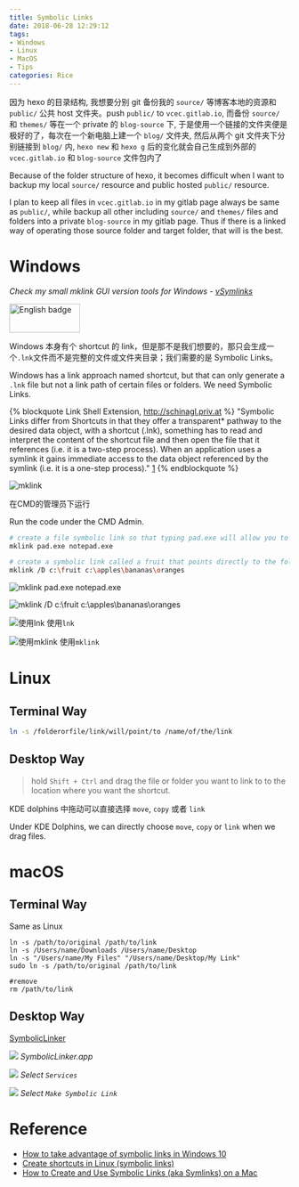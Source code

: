 ```yaml
---
title: Symbolic Links 
date: 2018-06-28 12:29:12
tags: 
- Windows
- Linux
- MacOS
- Tips
categories: Rice
---
```


因为 hexo 的目录结构, 我想要分别 git 备份我的 `source/` 等博客本地的资源和 `public/` 公共 host 文件夹。push `public/` to `vcec.gitlab.io`, 而备份 `source/` 和 `themes/` 等在一个 private 的 `blog-source` 下, 于是使用一个链接的文件夹便是极好的了，每次在一个新电脑上建一个 `blog/` 文件夹, 然后从两个 git 文件夹下分别链接到 `blog/` 内, `hexo new` 和 `hexo g` 后的变化就会自己生成到外部的 `vcec.gitlab.io` 和 `blog-source` 文件包内了

Because of the folder structure of hexo, it becomes difficult when I want to backup my local `source/` resource and public hosted `public/` resource.

I plan to keep all files in `vcec.gitlab.io` in my gitlab page always be same as `public/`, while backup all other including `source/` and `themes/` files and folders into a private `blog-source` in my gitlab page. Thus if there is a linked way of operating those source folder and target folder, that will is the best.

# Windows

_Check my small mklink GUI version tools for Windows - [vSymlinks](https://github.com/vincecao/vsymlinks)_

<a href='//www.microsoft.com/store/apps/9n4skx6602h2?cid=storebadge&ocid=badge'><img src='https://assets.windowsphone.com/13484911-a6ab-4170-8b7e-795c1e8b4165/English_get_L_InvariantCulture_Default.png' alt='English badge' style='width: 127px; height: 52px;'/></a>

Windows 本身有个 shortcut 的 link，但是那不是我们想要的，那只会生成一个`.lnk`文件而不是完整的文件或文件夹目录；我们需要的是 Symbolic Links。

Windows has a link approach named shortcut, but that can only generate a `.lnk` file but not a link path of certain files or folders. We need Symbolic Links.

{% blockquote Link Shell Extension, http://schinagl.priv.at %}
"Symbolic Links differ from Shortcuts in that they offer a transparent* pathway to the desired data object, with a shortcut (.lnk), something has to read and interpret the content of the shortcut file and then open the file that it references (i.e. it is a two-step process). When an application uses a symlink it gains immediate access to the data object referenced by the symlink (i.e. it is a one-step process)." [1](http://schinagl.priv.at/nt/hardlinkshellext/linkshellextension.html)
{% endblockquote %}

![](https://i.imgur.com/NZNPXq3.png "mklink")

在CMD的管理员下运行

Run the code under the CMD Admin.

``` bash
# create a file symbolic link so that typing pad.exe will allow you to launch notepad.exe.
mklink pad.exe notepad.exe

# create a symbolic link called a fruit that points directly to the folder oranges.
mklink /D c:\fruit c:\apples\bananas\oranges
```

![](https://i.imgur.com/GGQ2mlQ.png "mklink pad.exe notepad.exe")

![](https://i.imgur.com/nk0163l.png "mklink /D c:\fruit c:\apples\bananas\oranges")

![](https://i.imgur.com/8DiLLen.png "使用lnk")
使用`lnk`

![](https://i.imgur.com/9xCNUHn.png "使用mklink")
使用`mklink`

# Linux

## Terminal Way

``` bash
ln -s /folderorfile/link/will/point/to /name/of/the/link
```

## Desktop Way

>hold `Shift + Ctrl` and drag the file or folder you want to link to to the location where you want the shortcut.

KDE dolphins 中拖动可以直接选择 `move`, `copy` 或者 `link`

Under KDE Dolphins, we can directly choose  `move`, `copy` or `link` when we drag files.

# macOS

## Terminal Way

Same as Linux

```
ln -s /path/to/original /path/to/link
ln -s /Users/name/Downloads /Users/name/Desktop
ln -s "/Users/name/My Files" "/Users/name/Desktop/My Link"
sudo ln -s /path/to/original /path/to/link

#remove
rm /path/to/link
```

## Desktop Way

[SymbolicLinker](https://github.com/nickzman/symboliclinker/releases)

![](https://i.imgur.com/7Prg9C2.png)
_SymbolicLinker.app_

![](https://i.imgur.com/n1zi5hz.png)
_Select `Services`_

![](https://i.imgur.com/G5eWqzw.png)
_Select `Make Symbolic Link`_

# Reference

- [How to take advantage of symbolic links in Windows 10](https://www.techrepublic.com/article/how-to-take-advantage-of-symbolic-links-in-window-10/)
- [Create shortcuts in Linux (symbolic links)](https://www.faqforge.com/linux/create-shortcuts-in-linux-symbolic-links/)
- [How to Create and Use Symbolic Links (aka Symlinks) on a Mac](https://www.howtogeek.com/297721/how-to-create-and-use-symbolic-links-aka-symlinks-on-a-mac/)